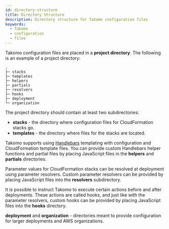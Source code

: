 ```yaml
---
id: directory-structure
title: Directory Structure
description: Directory structure for Takomo configuration files
keywords:
  - Takomo
  - configuration
  - files
---
```

Takomo configuration files are placed in a **project directory**. The following is an example of a project directory:

```
.
├─ stacks
├─ templates
├─ helpers
├─ partials
├─ resolvers
├─ hooks
├─ deployment
└─ organization
```

The project directory should contain at least two subdirectories:
* **stacks** - the directory where configuration files for CloudFormation stacks go.
* **templates** - the directory where files for the stacks are located. 

Takomo supports using [Handlebars](https://handlebarsjs.com/) templating with configuration and CloudFormation template files. You can provide custom Handlebars helper functions and partial files by placing JavaScript files in the **helpers** and **partials** directories.

Parameter values for CloudFormation stacks can be resolved at deployment using parameter resolvers. Custom parameter resolvers can be provided by placing JavaScript files into the **resolvers** subdirectory.
 
It is possible to instruct Takomo to execute certain actions before and after deployments. These actions are called hooks, and just like with the parameter resolvers, custom hooks can be provided by placing JavaScript files into the **hooks** directory.

**deployment** and **organization** - directories meant to provide configuration for larger deployments and AWS organizations.
